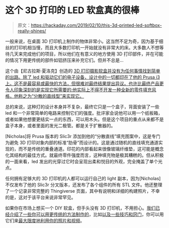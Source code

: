 # 这个 3D 打印的 LED 软盒真的很棒

> 原文：<https://hackaday.com/2019/02/10/this-3d-printed-led-softbox-really-shines/>

一般来说，在桌面 3D 打印机上制作的物体非常小。这当然不足为奇，因为基于细丝的打印机相当慢，而且大多数打印机一开始就没有非常大的床。大多数人不想等待几天来完成他们的项目，所以他们在有意义的地方使用 3D 打印部件，并在可能的情况下用更传统的部件如铝挤压来补充它们。但并不总是…

这个由【尼古拉斯·夏洛克】创造的 [3D 打印摄影软盒并没有为任何事情找到简单的出路。除了 led 和驱动它们的电子设备，设计中的一切都印在了他的 Prusa i3 上。这不是最容易或最快的方法，但很难对最终结果提出异议。也许比最终产品更令人印象深刻的是实现它所需要的:他实际上不得不开发一种全新的零件填充风格，他称之为“分散的直线型”来实现它。](https://www.thingiverse.com/thing:3375497)

总的来说，这种灯的设计本身并不复杂，最终它只是一个盒子，背面安装了一些 led 和一个非常简单的电路来控制它们的强度。批评家会说他可以用一个纸板箱，或者如果他想要更结实一点的东西，可以用木头。但是这个项目的重点从来都不是盒子本身，或者里面的发光二极管。都是关于扩散器的。

[Nicholas]将 Prusa 版本的 Slic3r 添加到他的“分散直线”填充图案中，这是专门为避免 3D 打印对象内部的标准“肋骨”而设计的。这是通过随机的直线填充通道实现的，而不是传统的重叠通道。印花的内部看起来很像玻璃纤维垫，这可能是概念化其结构的最佳方式。就最终零件强度而言，这种填充物是极其糟糕的。但从积极的一面来看，led 发出的光穿过它时会呈现出柔和悦目的外观，完全掩盖了单个光点。

任何拥有足够大的 3D 打印机的人都可以运行自己的 light 副本，因为[Nicholas]不仅发布了他的 Slic3r 分叉版本，还发布了各个组件的所有 STL 文件。他还整理了一个记录非常完整的 Thingiverse 页面，其中有说明和详细的构建照片，不幸的是，这对于该平台来说非常罕见。

如果你在市场上想买一个 DIY 软盒，但手头没有 3D 打印机，不用担心。[我们已经介绍了一些你可以用更传统的方法制作的](https://hackaday.com/2011/06/20/diy-softboxes-light-your-photos-on-the-cheap/)，比如[以及一些技巧和窍门](https://hackaday.com/2018/08/21/hardware-store-white-balance-reference/)，你可以用它们来[最大限度地利用你的照片和视频](https://hackaday.com/2018/09/25/diy-studio-lights-to-improve-your-videos/)。